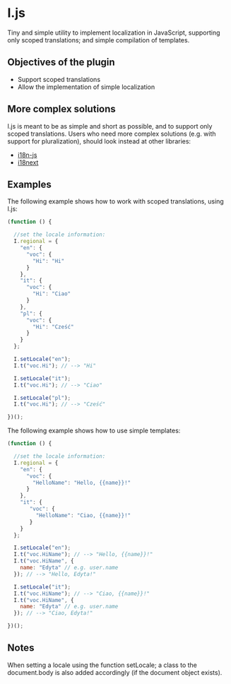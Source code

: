 # I.js
Tiny and simple utility to implement localization in JavaScript, supporting only scoped translations; and simple
compilation of templates.

## Objectives of the plugin
* Support scoped translations
* Allow the implementation of simple localization

## More complex solutions
I.js is meant to be as simple and short as possible, and to support only scoped translations.
Users who need more complex solutions (e.g. with support for pluralization), should look instead at other libraries:
* [i18n-js](https://github.com/fnando/i18n-js)
* [i18next](http://i18next.com/)

## Examples
The following example shows how to work with scoped translations, using I.js:
```js
(function () {

  //set the locale information:
  I.regional = {
    "en": {
      "voc": {
        "Hi": "Hi"
      }
    },
    "it": {
      "voc": {
        "Hi": "Ciao"
      }
    },
    "pl": {
      "voc": {
        "Hi": "Cześć"
      }
    }
  };

  I.setLocale("en");
  I.t("voc.Hi"); // --> "Hi"

  I.setLocale("it");
  I.t("voc.Hi"); // --> "Ciao"

  I.setLocale("pl");
  I.t("voc.Hi"); // --> "Cześć"

})();
```

The following example shows how to use simple templates:
```js
(function () {

  //set the locale information:
  I.regional = {
    "en": {
      "voc": {
        "HelloName": "Hello, {{name}}!"
      }
    },
    "it": {
       "voc": {
         "HelloName": "Ciao, {{name}}!"
       }
    }
  };

  I.setLocale("en");
  I.t("voc.HiName"); // --> "Hello, {{name}}!"
  I.t("voc.HiName", {
    name: "Edyta" // e.g. user.name
  }); // --> "Hello, Edyta!"

  I.setLocale("it");
  I.t("voc.HiName"); // --> "Ciao, {{name}}!"
  I.t("voc.HiName", {
    name: "Edyta" // e.g. user.name
  }); // --> "Ciao, Edyta!"

})();
```

## Notes
When setting a locale using the function setLocale; a class to the document.body is also added accordingly
(if the document object exists).